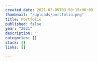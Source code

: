```yaml
---
created_date: 2021-03-09T03:50:15+00:00
thumbnail: "/uploads/portfolio.png"
title: Portfolio
published: false
year: "2021"
description: ''
categories: []
stack: []
links: []

---
```

